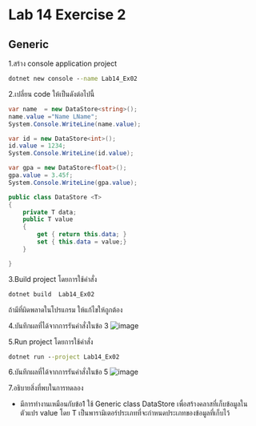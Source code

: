 # Lab 14 Exercise 2

## Generic

1.สร้าง console application project

```cmd
dotnet new console --name Lab14_Ex02
```

2.เปลี่ยน code ให้เป็นดังต่อไปนี้

```cs
var name  = new DataStore<string>();
name.value ="Name LName";
System.Console.WriteLine(name.value);

var id = new DataStore<int>();
id.value = 1234;
System.Console.WriteLine(id.value);

var gpa = new DataStore<float>();
gpa.value = 3.45f;
System.Console.WriteLine(gpa.value);  

public class DataStore <T>
{
    private T data;
    public T value
    {
        get { return this.data; }
        set { this.data = value;}
    }

}
```

3.Build project โดยการใช้คำสั่ง

```cmd
dotnet build  Lab14_Ex02
```

ถ้ามีที่ผิดพลาดในโปรแกรม ให้แก้ไขให้ถูกต้อง

4.บันทึกผลที่ได้จากการรันคำสั่งในข้อ 3
![image](https://github.com/65030121natthamon/03376836-OOP-2566-Lab-14/assets/144195611/218bf411-61ac-4554-a396-2efd0186a829)

5.Run project โดยการใช้คำสั่ง

```cmd
dotnet run --project Lab14_Ex02
```

6.บันทึกผลที่ได้จากการรันคำสั่งในข้อ 5
![image](https://github.com/65030121natthamon/03376836-OOP-2566-Lab-14/assets/144195611/c9cbc4dc-235b-4c16-b683-25a25580b5ec)

7.อธิบายสิ่งที่พบในการทดลอง
- มีการทำงานเหมือนกับข้อ1 ใช้ Generic class DataStore<T> เพื่อสร้างคลาสที่เก็บข้อมูลในตัวแปร value โดย T เป็นพารามิเตอร์ประเภทที่จะกำหนดประเภทของข้อมูลที่เก็บไว้
